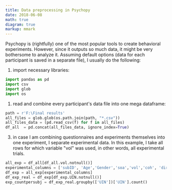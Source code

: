 ```yaml
---
title: Data preprocessing in Psychopy
date: 2018-06-08
math: true
diagram: true
markup: mmark
---
```

Psychopy is (rightfully) one of the most popular tools to create behavioral experiments. However, since it outputs so much data, it might be very bothersome to analyze it.
Assuming default options (data for each participant is saved in a separate file), I usually do the following:

1) import necessary libraries:
```python
import pandas as pd
import csv
import glob
import os
```

1) read and combine every participant's data file into one mega dataframe:
```python
path = r'F:\Final results'
all_files = glob.glob(os.path.join(path, "*.csv"))
all_files_data = (pd.read_csv(f) for f in all_files)
df_all  = pd.concat(all_files_data, ignore_index=True)
```

3) in case I am combining questionnaires and experiments themselves into one experiment, I separate experimental data. In this example, I take all rows for which variable "vol" was used, in other words, all experimental trials.
```python
all_exp = df_all[df_all.vol.notnull()]
experimental_columns = ['subID', 'Age','Gender','soa','vol','coh', 'direct', 'response', 'correct', 'RT_exp','mouse.x', 'mouse.y', 'mouse.time']
df_exp = all_exp[experimental_columns]
df_exp_real = df_exp[df_exp.UIN.notnull()]
exp_countpersubj = df_exp_real.groupby(['UIN'])['UIN'].count()
```
